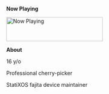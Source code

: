 **Now Playing**

<a href="https://skiman6010.vercel.app/now-playing?open">
    <img src="https://skiman6010.vercel.app/now-playing" width="256" height="64" alt="Now Playing">
</a>


**About**

16 y/o

Professional cherry-picker

StatiXOS fajita device maintainer
